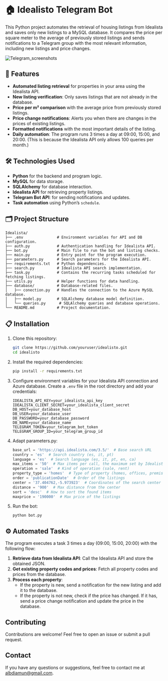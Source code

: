 # 🏠 Idealisto Telegram Bot

This Python project automates the retrieval of housing listings from Idealista and saves only new listings to a MySQL database. It compares the price per square meter to the average of previously stored listings and sends notifications to a Telegram group with the most relevant information, including new listings and price changes.

![Telegram_screenshots](https://i.imgur.com/y07o3yI.png)

## 🚀 Features

- **Automated listing retrieval** for properties in your area using the Idealista API.
- **New listing verification**: Only saves listings that are not already in the database.
- **Price per m² comparison** with the average price from previously stored listings.
- **Price change notifications**: Alerts you when there are changes in the prices of existing listings.
- **Formatted notifications** with the most important details of the listing.
- **Daily automation**: The program runs 3 times a day at 09:00, 15:00, and 20:00. (This is because the Idealista API only allows 100 queries per month.)

## 🛠 Technologies Used

- **Python** for the backend and program logic.
- **MySQL** for data storage.
- **SQLAlchemy** for database interaction.
- **Idealista API** for retrieving property listings.
- **Telegram Bot API**: for sending notifications and updates.
- **Task automation** using Python’s `schedule`.

## 🗂 Project Structure
```
Idealista/
├── .env               # Environment variables for API and DB configuration.
├── auth.py            # Authentication handling for Idealista API.
├── bot.py             # Main file to run the bot and listing checks.
├── main.py            # Entry point for the program execution.
├── parameters.py      # Search parameters for the Idealista API.
├── requirements.txt   # Python dependencies.
├── search.py          # Idealista API search implementation.
├── task.py            # Contains the recurring tasks scheduled for fetching listings.
├── utils.py           # Helper functions for data handling.
├── database/          # Database-related files.
│   ├── conection.py   # Handles the connection to the Azure MySQL database.
│   ├── model.py       # SQLAlchemy database model definition.
│   └── queries.py      # SQLAlchemy queries and database operations.
└── README.md          # Project documentation.
```

## 📋 Installation

1. Clone this repository:
    ```bash
    git clone https://github.com/youruser/idealisto.git
    cd idealisto
    ```

2. Install the required dependencies:
    ```bash
    pip install -r requirements.txt
    ```

3. Configure environment variables for your Idealista API connection and Azure database. Create a `.env` file in the root directory and add your credentials:
    ```env
    IDEALISTA_API_KEY=your_idealista_api_key
    IDEALISTA_CLIENT_SECRET=your_idealista_client_secret
    DB_HOST=your_database_host
    DB_USER=your_database_user
    DB_PASSWORD=your_database_password
    DB_NAME=your_database_name
    TELEGRAM_TOKEN=your_telegram_bot_token
    TELEGRAM_GROUP_ID=your_telegram_group_id
    ```

4. Adapt parameters.py:
    ```python
    base_url = 'https://api.idealista.com/3.5/'  # Base search URL
    country = 'es'  # Search country (es, it, pt)
    language = 'es'  # Search language (es, it, pt, en, ca)
    max_items = '50'  # Max items per call, the maximum set by Idealista is 50
    operation = 'sale'  # Kind of operation (sale, rent)
    property_type = 'homes'  # Type of property (homes, offices, premises, garages, bedrooms)
    order = 'publicationDate'  # Order of the listings
    center = '37.404762,-5.973923'  # Coordinates of the search center
    distance = '900'  # Max distance from the center
    sort = 'desc'  # How to sort the found items
    maxprice = '190000'  # Max price of the listings
    ```

5. Run the bot:
    ```bash
    python bot.py
    ```

## ⚙️ Automated Tasks

The program executes a task 3 times a day (09:00, 15:00, 20:00) with the following flow:

1. **Retrieve data from Idealista API**: Call the Idealista API and store the obtained JSON.
2. **Get existing property codes and prices**: Fetch all property codes and prices from the database.
3. **Process each property**:
   - If the property is new, send a notification for the new listing and add it to the database.
   - If the property is not new, check if the price has changed. If it has, send a price change notification and update the price in the database.

## Contributing

Contributions are welcome! Feel free to open an issue or submit a pull request.

## Contact

If you have any questions or suggestions, feel free to contact me at [albdiamun@gmail.com](mailto:albdiamun@gmail.com).
